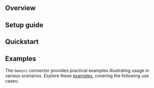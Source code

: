 ## Overview

[//]: # (TODO: Add overview mentioning the purpose of the module, supported REST API versions, and other high-level details.)

## Setup guide

[//]: # (TODO: Add detailed steps to obtain credentials and configure the module.)

## Quickstart

[//]: # (TODO: Add a quickstart guide to demonstrate a basic functionality of the module, including sample code snippets.)

## Examples

The `Gemini` connector provides practical examples illustrating usage in various scenarios. Explore these [examples](https://github.com/module-ballerinax-googleapis.gemini/tree/main/examples/), covering the following use cases:

[//]: # (TODO: Add examples)
